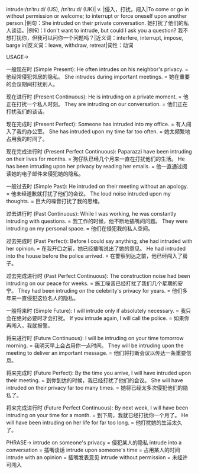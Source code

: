 intrude:/ɪnˈtruːd/ (US), /ɪnˈtruːd/ (UK)| v. |侵入，打扰，闯入|To come or go in without permission or welcome; to interrupt or force oneself upon another person.|例句：She intruded on their private conversation. 她打扰了他们的私人谈话。|例句：I don't want to intrude, but could I ask you a question? 我不想打扰你，但我可以问你一个问题吗？|近义词：interfere, interrupt, impose, barge in|反义词：leave, withdraw, retreat|词性：动词

USAGE->

一般现在时 (Simple Present):
He often intrudes on his neighbor's privacy. = 他经常侵犯邻居的隐私。
She intrudes during important meetings. =  她在重要的会议期间打扰别人。

现在进行时 (Present Continuous):
He is intruding on a private moment. = 他正在打扰一个私人时刻。
They are intruding on our conversation. = 他们正在打扰我们的谈话。

现在完成时 (Present Perfect):
Someone has intruded into my office. = 有人闯入了我的办公室。
She has intruded upon my time far too often. = 她太频繁地占用我的时间了。

现在完成进行时 (Present Perfect Continuous):
Paparazzi have been intruding on their lives for months. = 狗仔队已经几个月来一直在打扰他们的生活。
He has been intruding upon her privacy by reading her emails. = 他一直通过阅读她的电子邮件来侵犯她的隐私。

一般过去时 (Simple Past):
He intruded on their meeting without an apology. = 他未经道歉就打扰了他们的会议。
The loud noise intruded upon my thoughts. = 巨大的噪音打扰了我的思绪。

过去进行时 (Past Continuous):
While I was working, he was constantly intruding with questions. = 我工作的时候，他不断地插嘴问问题。
They were intruding on my personal space. = 他们在侵犯我的私人空间。

过去完成时 (Past Perfect):
Before I could say anything, she had intruded with her opinion. = 在我开口之前，她已经插嘴说出了她的意见。
He had intruded into the house before the police arrived. = 在警察到达之前，他已经闯入了房子。

过去完成进行时 (Past Perfect Continuous):
The construction noise had been intruding on our peace for weeks. =  施工噪音已经打扰了我们几个星期的安宁。
They had been intruding on the celebrity's privacy for years. = 他们多年来一直侵犯这位名人的隐私。

一般将来时 (Simple Future):
I will intrude only if absolutely necessary. = 我只会在绝对必要时才会打扰。
If you intrude again, I will call the police. = 如果你再闯入，我就报警。

将来进行时 (Future Continuous):
I will be intruding on your time tomorrow morning. = 我明天早上会占用你一点时间。
They will be intruding upon the meeting to deliver an important message. = 他们将打断会议以传达一条重要信息。

将来完成时 (Future Perfect):
By the time you arrive, I will have intruded upon their meeting. =  到你到达的时候，我已经打扰了他们的会议。
She will have intruded on their privacy far too many times. = 她将已经太多次侵犯他们的隐私了。

将来完成进行时 (Future Perfect Continuous):
By next week, I will have been intruding on your time for a month. = 到下周，我就已经打扰你一个月了。
He will have been intruding on her life for far too long. = 他打扰她的生活太久了。



PHRASE->
intrude on someone's privacy = 侵犯某人的隐私
intrude into a conversation =  插嘴谈话
intrude upon someone's time =  占用某人的时间
intrude with an opinion =  插嘴发表意见
intrude without permission =  未经许可闯入
